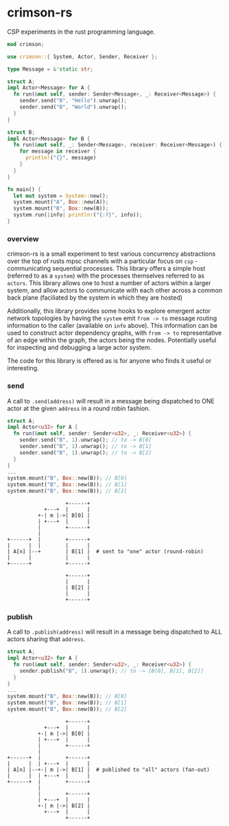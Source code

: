 # crimson-rs

CSP experiments in the rust programming language.

```rust
mod crimson;

use crimson::{ System, Actor, Sender, Receiver };

type Message = &'static str;

struct A;
impl Actor<Message> for A {
  fn run(&mut self, sender: Sender<Message>, _: Receiver<Message>) {
    sender.send("B", "Hello").unwrap();
    sender.send("B", "World").unwrap();
  }
}

struct B;
impl Actor<Message> for B {
  fn run(&mut self, _: Sender<Message>, receiver: Receiver<Message>) {
    for message in receiver {
      println!("{}", message)
    }
  }
}

fn main() {
  let mut system = System::new();
  system.mount("A", Box::new(A));
  system.mount("B", Box::new(B));
  system.run(|info| println!("{:?}", info));
}
```

### overview

crimson-rs is a small experiment to test various concurrency abstractions over the top of rusts mpsc channels with a particular focus on `csp` - communicating sequential processes. This library offers a simple host (referred to as a `system`) with the processes themselves referred to as `actors`. This library allows one to host a number of actors within a larger system, and allow actors to communicate with each other across a common back plane (faciliated by the system in which they are hosted)

Additionally, this library provides some hooks to explore emergent actor network topologies by having the `system` emit `from -> to` message routing information to the caller (available on `info` above). This information can be used to construct actor dependency graphs, with `from -> to` representative of an edge within the graph, the actors being the nodes. Potentially useful for inspecting and debugging a large actor system.

The code for this library is offered as is for anyone who finds it useful or interesting.


### send

A call to `.send(address)` will result in a message being dispatched to ONE actor at the given `address` in a round robin fashion.

```rust
struct A;
impl Actor<u32> for A {
  fn run(&mut self, sender: Sender<u32>, _: Receiver<u32>) {
    sender.send("B", 1).unwrap(); // to -> B[0]
    sender.send("B", 1).unwrap(); // to -> B[1]
    sender.send("B", 1).unwrap(); // to -> B[2]
  }
}
...
system.mount("B", Box::new(B)); // B[0]
system.mount("B", Box::new(B)); // B[1]
system.mount("B", Box::new(B)); // B[2]
```

```
                   +------+
            +---+  |      |
          +-| m |->| B[0] |  
          | +---+  |      |
          |        +------+
          |                   
+------+  |        +------+
|      |  |        |      |
| A[n] |--+        | B[1] |  # sent to "one" actor (round-robin)
|      |           |      |
+------+           +------+
                             
                   +------+
                   |      |
                   | B[2] |
                   |      |
                   +------+
```

### publish

A call to `.publish(address)` will result in a message being dispatched to ALL actors sharing that `address`.

```rust
struct A;
impl Actor<u32> for A {
  fn run(&mut self, sender: Sender<u32>, _: Receiver<u32>) {
    sender.publish("B", 1).unwrap(); // to -> [B[0], B[1], B[2]]
  }
}
...
system.mount("B", Box::new(B)); // B[0]
system.mount("B", Box::new(B)); // B[1]
system.mount("B", Box::new(B)); // B[2]
```

```
                   +------+
            +---+  |      |
          +-| m |->| B[0] |  
          | +---+  |      |
          |        +------+
          |                   
+------+  |        +------+
|      |  | +---+  |      |
| A[n] |--+-| m |->| B[1] |  # published to "all" actors (fan-out)
|      |  | +---+  |      |
+------+  |        +------+
          |                  
          |        +------+
          | +---+  |      |
          +-| m |->| B[2] |
            +---+  |      |
                   +------+
```